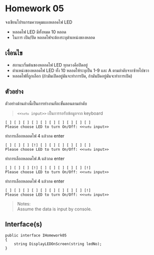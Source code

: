 # Homework 05
จงเขียนโปรแกรมควบคุมแผงหลอดไฟ LED
* หลอดไฟ LED มีทั้งหมด 10 หลอด
* ในการ เปิด/ปิด หลอดไฟจะต้องระบุตำแหน่งของหลอด

## เงื่อนไข
* สถานะเริ่มต้นของหลอดไฟ LED ทุกดวงคือปิดอยู่
* ตำแหน่งของหลอดไฟ LED ทั้ง 10 หลอดให้ระบุเป็น 1-9 และ A ตามลำดับจากซ้ายไปขวา
* หลอดไฟที่ถูกเลือก (ถ้ามันเปิดอยู่มันจะทำการปิด, ถ้ามันปิดอยู่มันจะทำการเปิด)

## ตัวอย่าง
ตัวอย่างด้านล่างนี้เป็นการทำงานทีละขั้นตอนตามลำดับ  
> `<<รอรับ input>>` เป็นการรอรับข้อมูลจาก keyboard
```
[ ] [ ] [ ] [ ] [ ] [ ] [ ] [ ] [ ] [ ]
Please choose LED to turn On/Off: <<รอรับ input>>
```

ทำการเลือกหลอดไฟ 4 แล้วกด enter

```
[ ] [ ] [ ] [!] [ ] [ ] [ ] [ ] [ ] [ ]
Please choose LED to turn On/Off: <<รอรับ input>>
```

ทำการเลือกหลอดไฟ A แล้วกด enter

```
[ ] [ ] [ ] [!] [ ] [ ] [ ] [ ] [ ] [!]
Please choose LED to turn On/Off: <<รอรับ input>>
```

ทำการเลือกหลอดไฟ 4 แล้วกด enter

```
[ ] [ ] [ ] [ ] [ ] [ ] [ ] [ ] [ ] [!]
Please choose LED to turn On/Off: <<รอรับ input>>
```

> Notes:  
Assume the data is input by console.

## Interface(s)
```
public interface IHomework05
{
    string DisplayLEDOnScreen(string ledNo);
}
```
